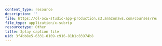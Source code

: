 ```yaml
---
content_type: resource
description: ''
file: https://ol-ocw-studio-app-production.s3.amazonaws.com/courses/res-6-012-introduction-to-probability-spring-2018/3f4bb8e563310109c91681b1c83974b8_c-BLp-585aU.srt
file_type: application/x-subrip
resourcetype: Other
title: 3play caption file
uid: 3f4bb8e5-6331-0109-c916-81b1c83974b8
---
```

